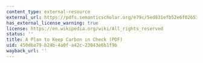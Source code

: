 ```yaml
---
content_type: external-resource
external_url: https://pdfs.semanticscholar.org/e79c/5ed831efb52e6f02653893448c476667d012.pdf
has_external_license_warning: true
license: https://en.wikipedia.org/wiki/All_rights_reserved
status: ''
title: A Plan to Keep Carbon in Check (PDF)
uid: 450dba79-b24b-4a0f-a42c-23843e6b1f9b
wayback_url: ''
---
```

